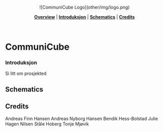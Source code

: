 <p align="center">
![CommuniCube Logo](other/img/logo.png)
</p>


<p align="center">
<b><a href="#CommuniCube">Overview</a></b>
|
<b><a href="#introduksjon">Introduksjon</a></b>
|
<b><a href="#schematics">Schematics</a></b>
|
<b><a href="#credits">Credits</a></b>
</p>

<br>

# CommuniCube


### Introduksjon
Si litt om prosjekted

## Schematics

## Credits
Andreas Finn Hansen
Andreas Nyborg Hansen
Bendik Hess-Bolstad
Julie Hagen Nilsen
Ståle Hoberg
Tonje Mjøvik
